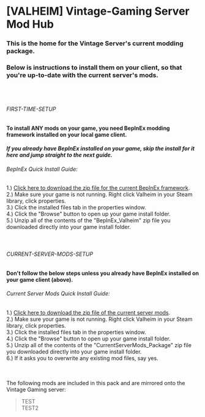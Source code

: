 # [VALHEIM] Vintage-Gaming Server Mod Hub

### This is the home for the Vintage Server's current modding package.
### Below is instructions to install them on your client, so that you're up-to-date with the current server's mods.
<br>
<br>

###### FIRST-TIME-SETUP
#### To install ANY mods on your game, you need BepInEx modding framework installed on your local game client.
#### *If you already have BepInEx installed on your game, skip the install for it here and jump straight to the next guide.* <br>
###### BepInEx Quick Install Guide:


1.) [Click here to download the zip file for the current BepInEx framework](https://github.com/A-gent/VALHEIM-VintageServer-Mod-Hub/releases/download/FirstTimeInstall/BepInEx_Valheim.zip).<br>
2.) Make sure your game is not running. Right click Valheim in your Steam library, click properties.<br>
3.) Click the installed files tab in the properties window.<br>
4.) Click the "Browse" button to open up your game install folder.<br>
5.) Unzip all of the contents of the "BepInEx_Valheim" zip file you downloaded directly into your game install folder.
<br>
<br>
<br>

###### CURRENT-SERVER-MODS-SETUP
#### Don't follow the below steps unless you already have BepInEx installed on your game client (above). <br>
###### Current Server Mods Quick Install Guide:


1.) [Click here to download the zip file of the current server mods](https://github.com/A-gent/VALHEIM-VintageServer-Mod-Hub/releases/download/CurrentServerModsSetup/CurrentServerMods_Package.zip).<br>
2.) Make sure your game is not running. Right click Valheim in your Steam library, click properties.<br>
3.) Click the installed files tab in the properties window.<br>
4.) Click the "Browse" button to open up your game install folder.<br>
5.) Unzip all of the contents of the "CurrentServerMods_Package" zip file you downloaded directly into your game install folder.<br>
6.) If it asks you to overwrite any existing mod files, say yes.
<br>
<br>
<br>

The following mods are included in this pack and are mirrored onto the Vintage Gaming server:
> TEST <br>
> TEST2
